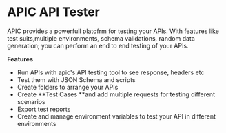 # APIC API Tester

APIC provides a powerfull platofrm for testing your APIs. With features like test suits,multiple environments, schema validations, random data generation; you can perform an end to end testing of your APIs.

**Features**

* Run APIs with apic's API testing tool to see response, headers etc
* Test them with JSON Schema and scripts
* Create folders to arrange your APIs
* Create **Test Cases **and add multiple requests for testing different scenarios
* Export test reports
* Create and manage environment variables to test your API in different environments



